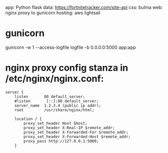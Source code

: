 app: Python flask
data: https://fortnitetracker.com/site-api
css: bulma
web: nginx proxy to gunicorn
hosting: aws lightsail


# gunicorn
gunicorn -w 1 --access-logfile logfile -b 0.0.0.0:5000 app:app


# nginx proxy config stanza in /etc/nginx/nginx.conf:
    server {
        listen       80 default_server;
        #listen       [::]:80 default_server;
        server_name  1.2.3.4 (public ip addr);
        root         /usr/share/nginx/html;

        location / {
            proxy_set_header Host $host;
            proxy_set_header X-Real-IP $remote_addr;
            proxy_set_header X-Forwarded-For $remote_addr;
            proxy_set_header X-Forwarded-Host $remote_addr;
            proxy_pass http://127.0.0.1:5000;
        }
